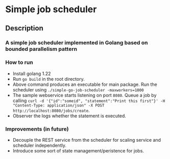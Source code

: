 # Simple job scheduler

## Description
### A simple job scheduler implemented in Golang based on bounded parallelism pattern

### How to run
- Install golang 1.22
- Run `go build` in the root directory.
- Above command produces an executable for main package. Run the scheduler using `./simple-go-job-scheduler -maxworkers=1000`
- The sample webservice starts listening on port `8080`. Queue a job by calling `curl -d '{"id":"someid", "statement":"Print this first"}' -H "Content-Type: application/json" -X POST http://localhost:8080/jobs/create`.
- Observer the logs whether the statement is executed.

### Improvements (in future)
- Decouple the REST service from the scheduler for scaling service and scheduler independently.
- Introduce some sort of state management/peristence for jobs.
